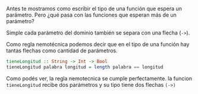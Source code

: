 Antes te mostramos como escribir el tipo de una función que espera un parámetro. Pero ¿qué pasa con las funciones que esperan más de un parámetro?

Simple cada parámetro del dominio también se separa con una flecha (`->`).

Como regla nemotécnica podemos decir que en el tipo de una función hay tantas flechas como cantidad de parámetros.

```haskell
tieneLongitud :: String -> Int -> Bool
tieneLongitud palabra longitud = length palabra == longitud
```

Como podés ver, la regla nemotecnica se cumple perfectamente. la funcion `tieneLongitud` recibe dos parámetros y su tipo tiene dos flechas `(->)`
